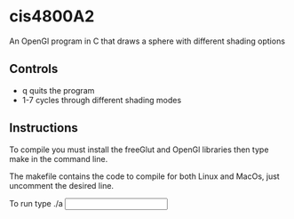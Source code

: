 # cis4800A2
 
An OpenGl program in C that draws a sphere with different shading options

## Controls

- q quits the program
- 1-7 cycles through different shading modes

## Instructions

To compile you must install the freeGlut and OpenGl libraries then type make in the command line.

The makefile contains the code to compile for both Linux and MacOs, just uncomment the desired line.

To run type ./a <input file>
